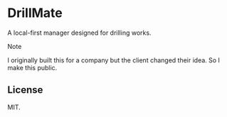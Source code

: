 # DrillMate

A local-first manager designed for drilling works.

> [!NOTE]  
> I originally built this for a company but the client changed their idea. So I make this public.

## License

MIT.
